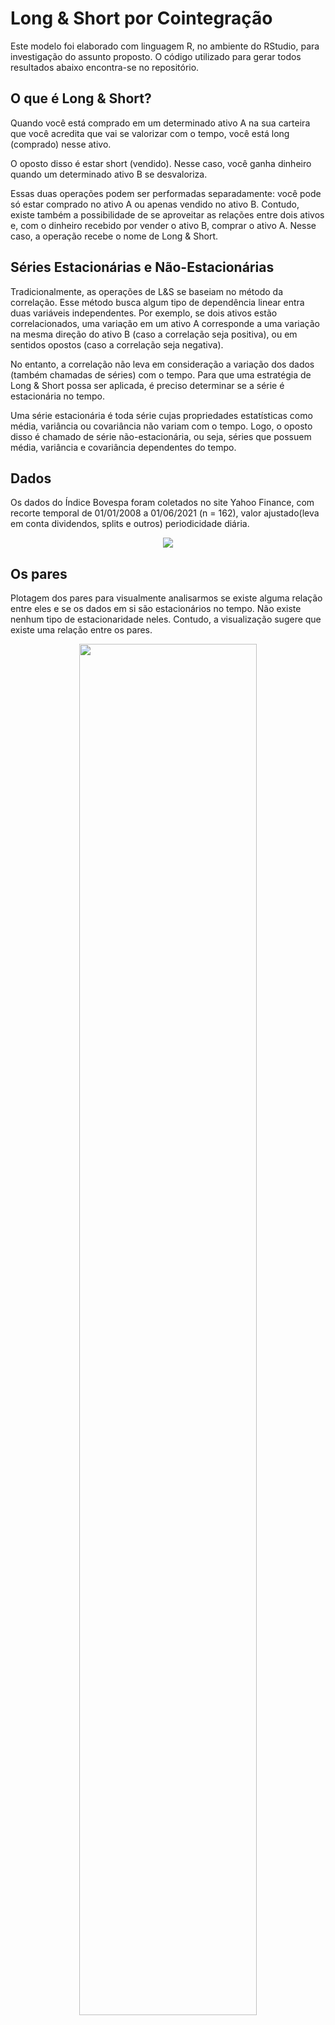 # Long & Short por Cointegração

Este modelo foi elaborado com linguagem R, no ambiente do RStudio, para investigação do assunto proposto. O código utilizado para gerar todos resultados abaixo encontra-se no repositório.

## O que é Long & Short?
Quando você está comprado em um determinado ativo A na sua carteira que você acredita que vai se valorizar com o tempo, você está long (comprado) nesse ativo.

O oposto disso é estar short (vendido). Nesse caso, você ganha dinheiro quando um determinado ativo B se desvaloriza.

Essas duas operações podem ser performadas separadamente: você pode só estar comprado no ativo A ou apenas vendido no ativo B. Contudo, existe também a possibilidade de se aproveitar as relações entre dois ativos e, com o dinheiro recebido por vender o ativo B, comprar o ativo A. Nesse caso, a operação recebe o nome de Long & Short.

## Séries Estacionárias e Não-Estacionárias
Tradicionalmente, as operações de L&S se baseiam no método da correlação. Esse método busca algum tipo de dependência linear entra duas variáveis independentes. Por exemplo, se dois ativos estão correlacionados, uma variação em um ativo A corresponde a uma variação na mesma direção do ativo B (caso a correlação seja positiva), ou em sentidos opostos (caso a correlação seja negativa).

No entanto, a correlação não leva em consideração a variação dos dados (também chamadas de séries) com o tempo. Para que uma estratégia de Long & Short possa ser aplicada, é preciso determinar se a série é estacionária no tempo.

Uma série estacionária é toda série cujas propriedades estatísticas como média, variância ou covariância não variam com o tempo. Logo, o oposto disso é chamado de série não-estacionária, ou seja, séries que possuem média, variância e covariância dependentes do tempo.

## Dados
Os dados do Índice Bovespa foram coletados no site Yahoo Finance, com recorte temporal de 01/01/2008 a 01/06/2021 (n = 162), valor ajustado(leva em conta dividendos, splits e outros) periodicidade diária.

<p align="center">
  <img width="" height="" src="https://i.imgur.com/UQc2aTX.png">
</p>

## Os pares
Plotagem dos pares para visualmente analisarmos se existe alguma relação entre eles e se os dados em si são estacionários no tempo.
Não existe nenhum tipo de estacionaridade neles. Contudo, a visualização sugere que existe uma relação entre os pares.

<p align="center">
  <img width="75%" height="75%" src="https://i.imgur.com/EiybyZZ.png">
</p>

## Correlação
Nesse exemplo, vemos que existe uma alta correlação entre os ativos da Petrobras no período de tempo que escolhemos para análise. Se fossemos seguir uma estratégia baseado apenas na correlação, esse resultado estaria nos dizendo para prosseguir com a operação.

<p align="center">
  <img width="" height="" src="https://i.imgur.com/y5181Ta.png">
</p> 

Porém, como vimos anteriormente, a correlação de pares não-estacionários na verdade varia com o tempo. Nesse sentido, essa correlação pode deixar de ser verdadeira em um próximo período. Por isso, vamos aprender a calcular se esses ativos estão na verdade.

<p align="center">
  <img width="75%" height="75%" src="https://i.imgur.com/6LVvFiC.png">
</p> 

## Ajuste de um modelo linear
O output da regressão linear nos dará os coeficientes da reta y=βx+by = \beta x + by=βx+b que melhor aproxima os nossos dados.

## Cálculo do resíduo
O segundo passo é calcularmos o resíduo. Agora que temos o valor previsto de Y, o resíduo (ou erro) pode ser calculado como a diferença entre o ponto previsto (calculado pelo nosso modelo linear) e o ponto observado (o valor observado na realidade).

Agora podemos plotar esse resíduo para checarmos primeiramente se eles são graficamente estacionários. Ou seja, precisamos ver se a média e o desvio padrão do resíduo são constantes.

De fato, parece que o resíduo, diferentemente do comportamento dos ativos, oscila em relação à sua média, entre duas vezes o desvio padrão para cima e para baixo. Como vimos, esse é um dos indicativos de que o resíduo pode ser estacionário. Contudo, alguns podem argumentar que não veem esse resíduo perfeitamente estacionário. E, obviamente, nós tentamos evitar ao máximo critérios subjetivos na análise quantitativa.

## Estacionariedade no resíduo
Existem métodos mais robustos de análise estatística que determinam se uma série é estacionária ou não com uma porcentagem de confiabilidade. Usualmente o teste mais utilizado se chama Augmented Dickey-Fuller.

Além disso, o teste nos retorna o famoso p-value, que basicamente determina a probabilidade do resultado ter sido encontrado por mero acaso.

No nosso exemplo, a confiabilidade é de 99.75%. Como geralmente valores acima de 95% já são suficientes para análise, o resultado então nos confirma que os ativos estão cointegrados com 99.75% de confiabilidade.

## Resultado do Modelo de Cointegração
Os ativos sempre variam com o tempo, e podemos tirar essa dependência para aplicarmos modelos estatisticamente consistentes utilizando cointegração.

A cointegração consistem em analisar o resíduo de uma regressão linear entre os ativos e procurar por estacionariedade nele. 
